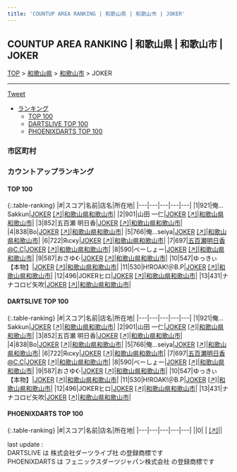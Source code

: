 ```yaml
---
title: 'COUNTUP AREA RANKING | 和歌山県 | 和歌山市 | JOKER'
---
```

## COUNTUP AREA RANKING | 和歌山県 | 和歌山市 | JOKER

[TOP](/darts/rank/) > [和歌山県](/darts/rank/和歌山県/) > [和歌山市](/darts/rank/和歌山県/和歌山市/) > JOKER

___

<a href="https://twitter.com/share?ref_src=twsrc%5Etfw" data-text="COUNTUP AREA RANKING | 和歌山県和歌山市JOKER" class="twitter-share-button" data-hashtags="DARTSLIVE,PHOENIXDARTS,darts,ダーツ" data-show-count="false">Tweet</a>

* [ランキング](#カウントアップランキング)
    * [TOP 100](#top-100)
    * [DARTSLIVE TOP 100](#dartslive-top-100)
    * [PHOENIXDARTS TOP 100](#phoenixdarts-top-100)

### 市区町村

<ul>

</ul>

### カウントアップランキング

#### TOP 100



{:.table-ranking}
|#|スコア|名前|店名|所在地|
|---|---|---|---|---|
|1|921|<span class="rank-name-dl">俺…Sakkun</span>|<a href="/darts/rank/shops/2d5f7da086f463790d9b047a20a7ba1e.html">JOKER</a> <a href="https://search.dartslive.com/jp/shop/2d5f7da086f463790d9b047a20a7ba1e">[↗]</a>|<a href="/darts/rank/和歌山県/和歌山市">和歌山県和歌山市</a>|
|2|901|<span class="rank-name-dl">山田 一仁</span>|<a href="/darts/rank/shops/2d5f7da086f463790d9b047a20a7ba1e.html">JOKER</a> <a href="https://search.dartslive.com/jp/shop/2d5f7da086f463790d9b047a20a7ba1e">[↗]</a>|<a href="/darts/rank/和歌山県/和歌山市">和歌山県和歌山市</a>|
|3|852|<span class="rank-name-dl">五百瀬 明日香</span>|<a href="/darts/rank/shops/2d5f7da086f463790d9b047a20a7ba1e.html">JOKER</a> <a href="https://search.dartslive.com/jp/shop/2d5f7da086f463790d9b047a20a7ba1e">[↗]</a>|<a href="/darts/rank/和歌山県/和歌山市">和歌山県和歌山市</a>|
|4|838|<span class="rank-name-dl">Bo</span>|<a href="/darts/rank/shops/2d5f7da086f463790d9b047a20a7ba1e.html">JOKER</a> <a href="https://search.dartslive.com/jp/shop/2d5f7da086f463790d9b047a20a7ba1e">[↗]</a>|<a href="/darts/rank/和歌山県/和歌山市">和歌山県和歌山市</a>|
|5|766|<span class="rank-name-dl">俺…seiya</span>|<a href="/darts/rank/shops/2d5f7da086f463790d9b047a20a7ba1e.html">JOKER</a> <a href="https://search.dartslive.com/jp/shop/2d5f7da086f463790d9b047a20a7ba1e">[↗]</a>|<a href="/darts/rank/和歌山県/和歌山市">和歌山県和歌山市</a>|
|6|722|<span class="rank-name-dl">Яιску</span>|<a href="/darts/rank/shops/2d5f7da086f463790d9b047a20a7ba1e.html">JOKER</a> <a href="https://search.dartslive.com/jp/shop/2d5f7da086f463790d9b047a20a7ba1e">[↗]</a>|<a href="/darts/rank/和歌山県/和歌山市">和歌山県和歌山市</a>|
|7|697|<span class="rank-name-dl">五百瀬明日香@C.C</span>|<a href="/darts/rank/shops/2d5f7da086f463790d9b047a20a7ba1e.html">JOKER</a> <a href="https://search.dartslive.com/jp/shop/2d5f7da086f463790d9b047a20a7ba1e">[↗]</a>|<a href="/darts/rank/和歌山県/和歌山市">和歌山県和歌山市</a>|
|8|590|<span class="rank-name-dl">べーしょー</span>|<a href="/darts/rank/shops/2d5f7da086f463790d9b047a20a7ba1e.html">JOKER</a> <a href="https://search.dartslive.com/jp/shop/2d5f7da086f463790d9b047a20a7ba1e">[↗]</a>|<a href="/darts/rank/和歌山県/和歌山市">和歌山県和歌山市</a>|
|9|587|<span class="rank-name-dl">おさゆ☪︎</span>|<a href="/darts/rank/shops/2d5f7da086f463790d9b047a20a7ba1e.html">JOKER</a> <a href="https://search.dartslive.com/jp/shop/2d5f7da086f463790d9b047a20a7ba1e">[↗]</a>|<a href="/darts/rank/和歌山県/和歌山市">和歌山県和歌山市</a>|
|10|547|<span class="rank-name-dl">ゆっきぃ【本物】</span>|<a href="/darts/rank/shops/2d5f7da086f463790d9b047a20a7ba1e.html">JOKER</a> <a href="https://search.dartslive.com/jp/shop/2d5f7da086f463790d9b047a20a7ba1e">[↗]</a>|<a href="/darts/rank/和歌山県/和歌山市">和歌山県和歌山市</a>|
|11|530|<span class="rank-name-dl">H!ROAK!＠B.P</span>|<a href="/darts/rank/shops/2d5f7da086f463790d9b047a20a7ba1e.html">JOKER</a> <a href="https://search.dartslive.com/jp/shop/2d5f7da086f463790d9b047a20a7ba1e">[↗]</a>|<a href="/darts/rank/和歌山県/和歌山市">和歌山県和歌山市</a>|
|12|496|<span class="rank-name-dl">JOKERヒロ</span>|<a href="/darts/rank/shops/2d5f7da086f463790d9b047a20a7ba1e.html">JOKER</a> <a href="https://search.dartslive.com/jp/shop/2d5f7da086f463790d9b047a20a7ba1e">[↗]</a>|<a href="/darts/rank/和歌山県/和歌山市">和歌山県和歌山市</a>|
|13|431|<span class="rank-name-dl">ナナコロビ矢吹</span>|<a href="/darts/rank/shops/2d5f7da086f463790d9b047a20a7ba1e.html">JOKER</a> <a href="https://search.dartslive.com/jp/shop/2d5f7da086f463790d9b047a20a7ba1e">[↗]</a>|<a href="/darts/rank/和歌山県/和歌山市">和歌山県和歌山市</a>|


#### DARTSLIVE TOP 100



{:.table-ranking}
|#|スコア|名前|店名|所在地|
|---|---|---|---|---|
|1|921|<span class="rank-name-dl">俺…Sakkun</span>|<a href="/darts/rank/shops/2d5f7da086f463790d9b047a20a7ba1e.html">JOKER</a> <a href="https://search.dartslive.com/jp/shop/2d5f7da086f463790d9b047a20a7ba1e">[↗]</a>|<a href="/darts/rank/和歌山県/和歌山市">和歌山県和歌山市</a>|
|2|901|<span class="rank-name-dl">山田 一仁</span>|<a href="/darts/rank/shops/2d5f7da086f463790d9b047a20a7ba1e.html">JOKER</a> <a href="https://search.dartslive.com/jp/shop/2d5f7da086f463790d9b047a20a7ba1e">[↗]</a>|<a href="/darts/rank/和歌山県/和歌山市">和歌山県和歌山市</a>|
|3|852|<span class="rank-name-dl">五百瀬 明日香</span>|<a href="/darts/rank/shops/2d5f7da086f463790d9b047a20a7ba1e.html">JOKER</a> <a href="https://search.dartslive.com/jp/shop/2d5f7da086f463790d9b047a20a7ba1e">[↗]</a>|<a href="/darts/rank/和歌山県/和歌山市">和歌山県和歌山市</a>|
|4|838|<span class="rank-name-dl">Bo</span>|<a href="/darts/rank/shops/2d5f7da086f463790d9b047a20a7ba1e.html">JOKER</a> <a href="https://search.dartslive.com/jp/shop/2d5f7da086f463790d9b047a20a7ba1e">[↗]</a>|<a href="/darts/rank/和歌山県/和歌山市">和歌山県和歌山市</a>|
|5|766|<span class="rank-name-dl">俺…seiya</span>|<a href="/darts/rank/shops/2d5f7da086f463790d9b047a20a7ba1e.html">JOKER</a> <a href="https://search.dartslive.com/jp/shop/2d5f7da086f463790d9b047a20a7ba1e">[↗]</a>|<a href="/darts/rank/和歌山県/和歌山市">和歌山県和歌山市</a>|
|6|722|<span class="rank-name-dl">Яιску</span>|<a href="/darts/rank/shops/2d5f7da086f463790d9b047a20a7ba1e.html">JOKER</a> <a href="https://search.dartslive.com/jp/shop/2d5f7da086f463790d9b047a20a7ba1e">[↗]</a>|<a href="/darts/rank/和歌山県/和歌山市">和歌山県和歌山市</a>|
|7|697|<span class="rank-name-dl">五百瀬明日香@C.C</span>|<a href="/darts/rank/shops/2d5f7da086f463790d9b047a20a7ba1e.html">JOKER</a> <a href="https://search.dartslive.com/jp/shop/2d5f7da086f463790d9b047a20a7ba1e">[↗]</a>|<a href="/darts/rank/和歌山県/和歌山市">和歌山県和歌山市</a>|
|8|590|<span class="rank-name-dl">べーしょー</span>|<a href="/darts/rank/shops/2d5f7da086f463790d9b047a20a7ba1e.html">JOKER</a> <a href="https://search.dartslive.com/jp/shop/2d5f7da086f463790d9b047a20a7ba1e">[↗]</a>|<a href="/darts/rank/和歌山県/和歌山市">和歌山県和歌山市</a>|
|9|587|<span class="rank-name-dl">おさゆ☪︎</span>|<a href="/darts/rank/shops/2d5f7da086f463790d9b047a20a7ba1e.html">JOKER</a> <a href="https://search.dartslive.com/jp/shop/2d5f7da086f463790d9b047a20a7ba1e">[↗]</a>|<a href="/darts/rank/和歌山県/和歌山市">和歌山県和歌山市</a>|
|10|547|<span class="rank-name-dl">ゆっきぃ【本物】</span>|<a href="/darts/rank/shops/2d5f7da086f463790d9b047a20a7ba1e.html">JOKER</a> <a href="https://search.dartslive.com/jp/shop/2d5f7da086f463790d9b047a20a7ba1e">[↗]</a>|<a href="/darts/rank/和歌山県/和歌山市">和歌山県和歌山市</a>|
|11|530|<span class="rank-name-dl">H!ROAK!＠B.P</span>|<a href="/darts/rank/shops/2d5f7da086f463790d9b047a20a7ba1e.html">JOKER</a> <a href="https://search.dartslive.com/jp/shop/2d5f7da086f463790d9b047a20a7ba1e">[↗]</a>|<a href="/darts/rank/和歌山県/和歌山市">和歌山県和歌山市</a>|
|12|496|<span class="rank-name-dl">JOKERヒロ</span>|<a href="/darts/rank/shops/2d5f7da086f463790d9b047a20a7ba1e.html">JOKER</a> <a href="https://search.dartslive.com/jp/shop/2d5f7da086f463790d9b047a20a7ba1e">[↗]</a>|<a href="/darts/rank/和歌山県/和歌山市">和歌山県和歌山市</a>|
|13|431|<span class="rank-name-dl">ナナコロビ矢吹</span>|<a href="/darts/rank/shops/2d5f7da086f463790d9b047a20a7ba1e.html">JOKER</a> <a href="https://search.dartslive.com/jp/shop/2d5f7da086f463790d9b047a20a7ba1e">[↗]</a>|<a href="/darts/rank/和歌山県/和歌山市">和歌山県和歌山市</a>|


#### PHOENIXDARTS TOP 100



{:.table-ranking}
|#|スコア|名前|店名|所在地|
|---|---|---|---|---|
||0|<span class="rank-name-dl"> </span>|<a href="/darts/rank/shops/.html"></a> <a href="">[↗]</a>|<a href="/darts/rank//"></a>|


<div class="footer border-top border-gray-light mt-5 pt-3 text-right text-gray">
    last update : <span style="font-weight: italic" id="foot_last_modified"></span><br />
    DARTSLIVE は 株式会社ダーツライブ社 の登録商標です<br />
    PHOENIXDARTS は フェニックスダーツジャパン株式会社 の登録商標です<br />
</div>

<script src="https://cdnjs.cloudflare.com/ajax/libs/jquery.tablesorter/2.31.3/js/jquery.tablesorter.min.js" integrity="sha512-qzgd5cYSZcosqpzpn7zF2ZId8f/8CHmFKZ8j7mU4OUXTNRd5g+ZHBPsgKEwoqxCtdQvExE5LprwwPAgoicguNg==" crossorigin="anonymous" referrerpolicy="no-referrer"></script>
<link rel="stylesheet" href="https://cdnjs.cloudflare.com/ajax/libs/jquery.tablesorter/2.31.3/css/theme.default.min.css" integrity="sha512-wghhOJkjQX0Lh3NSWvNKeZ0ZpNn+SPVXX1Qyc9OCaogADktxrBiBdKGDoqVUOyhStvMBmJQ8ZdMHiR3wuEq8+w==" crossorigin="anonymous" referrerpolicy="no-referrer" />
<script>
$(function() {
    $(".table-ranking").tablesorter({sortList:[[0, 0]]});
    $("#foot_last_modified").text(formatDate(new Date(document.lastModified), 'yyyy-MM-dd HH:mm:ss'));
});
</script>

<script async src="https://platform.twitter.com/widgets.js" charset="utf-8"></script>